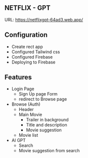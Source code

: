 ## NETFLIX - GPT
URL: https://netflixgpt-64ad3.web.app/

## Configuration
- Create rect app
- Configured Tailwind css 
- Configured Firebase
- Deploying to Firebase


## Features
- Login Page
    - Sign Up page Form
    - redirect to Browse page
- Browse (Auth)
    - Header
    - Main Movie
        - Trailer in background
        - Title and description
        - Movie suggestion
    - Movie list 
- AI GPT
    - Search 
    - Movie suggestion from search 
